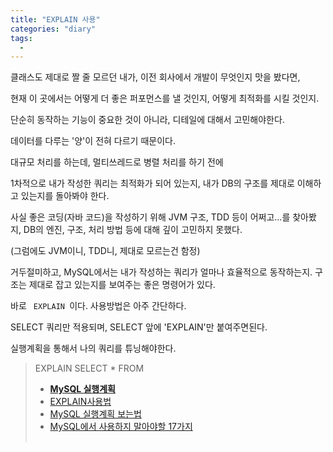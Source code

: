 ```yaml
---
title: "EXPLAIN 사용"
categories: "diary"
tags:
  - 
---
```


클래스도 제대로 짤 줄 모르던 내가, 이전 회사에서 개발이 무엇인지 맛을 봤다면,

현재 이 곳에서는 어떻게 더 좋은 퍼포먼스를 낼 것인지, 어떻게 최적화를 시킬 것인지.

단순히 동작하는 기능이 중요한 것이 아니라, 디테일에 대해서 고민해야한다.

데이터를 다루는 '양'이 전혀 다르기 때문이다.

대규모 처리를 하는데, 멀티쓰레드로 병렬 처리를 하기 전에 

1차적으로 내가 작성한 쿼리는 최적화가 되어 있는지, 내가 DB의 구조를 제대로 이해하고 있는지를 돌아봐야 한다.

사실 좋은 코딩(자바 코드)을 작성하기 위해 JVM 구조, TDD 등이 어쩌고...를 찾아봤지, DB의 엔진, 구조, 처리 방법 등에 대해 깊이 고민하지 못했다.

(그럼에도 JVM이니, TDD니, 제대로 모르는건 함정)

거두절미하고, MySQL에서는 내가 작성하는 쿼리가 얼마나 효율적으로 동작하는지. 구조는 제대로 잡고 있는지를 보여주는 좋은 명령어가 있다.

바로 <code> EXPLAIN </code>이다. 사용방법은 아주 간단하다.

SELECT 쿼리만 적용되며, SELECT 앞에 'EXPLAIN'만 붙여주면된다.

실행계획을 통해서 나의 쿼리를 튜닝해야한다.

> EXPLAIN SELECT * FROM <TABLE>
- **[MySQL 실행계획](https://12bme.tistory.com/160)**
- [EXPLAIN사용법](https://mysqldba.tistory.com/162)
- [MySQL 실행계획 보는법](https://denodo1.tistory.com/306)
- [MySQL에서 사용하지 말아야할 17가지](https://blog.lael.be/post/370)
